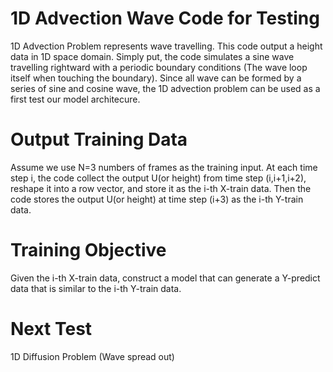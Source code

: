 # 1D Advection Wave Code for Testing
1D Advection Problem represents wave travelling. This code output a height data in 1D space domain. Simply put, the code simulates a sine wave travelling rightward with a periodic boundary conditions (The wave loop itself when touching the boundary).
Since all wave can be formed by a series of sine and cosine wave, the 1D advection problem can be used as a first test our model architecure.

# Output Training Data
Assume we use N=3 numbers of frames as the training input. At each time step i, the code collect the output U(or height) from time step (i,i+1,i+2), reshape it into a row vector, and store it as the i-th X-train data. Then the code stores the output U(or height) at time step (i+3) as the i-th Y-train data.

# Training Objective
Given the i-th X-train data, construct a model that can generate a Y-predict data that is similar to the i-th Y-train data.

# Next Test
1D Diffusion Problem (Wave spread out)
